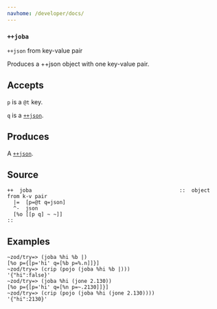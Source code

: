```yaml
---
navhome: /developer/docs/
---
```



### `++joba`

`++json` from key-value pair

Produces a ++json object with one key-value pair.

Accepts
-------

`p` is a `@t` key.

`q` is a [`++json`]().

Produces
--------

A [`++json`]().

Source
------

    ++  joba                                                ::  object from k-v pair
      |=  [p=@t q=json]
      ^-  json
      [%o [[p q] ~ ~]]
    ::

Examples
--------

    ~zod/try=> (joba %hi %b |)
    [%o p={[p='hi' q=[%b p=%.n]]}]
    ~zod/try=> (crip (pojo (joba %hi %b |)))
    '{"hi":false}'
    ~zod/try=> (joba %hi (jone 2.130))
    [%o p={[p='hi' q=[%n p=~.2130]]}]
    ~zod/try=> (crip (pojo (joba %hi (jone 2.130))))
    '{"hi":2130}'


